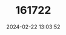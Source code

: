 ---
title: "161722"
category: "Bathyraja bergi"
draft: false
date: 2024-02-22 13:03:52
languages:
  English: ["Raspback Skate", "Bottom Skate"]
  Korean: ["Ba-dak-ga-o-ri"]
  Japanese: ["Same-karagea", "Same-kasube", "Soko-gangi-ei", "Ten-kasube"]
  Russian: ["Скат Берга"]
---